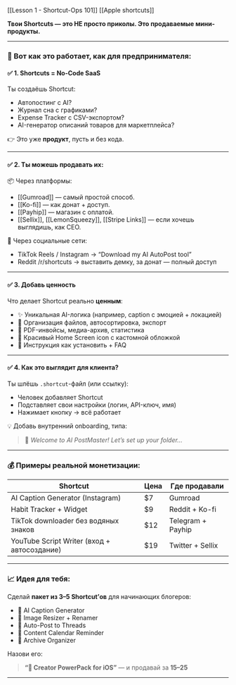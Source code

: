[[Lesson 1 - Shortcut-Ops 101]]
[[Apple shortcuts]]

**Твои Shortcuts — это НЕ просто приколы. Это продаваемые мини-продукты.**

---

### 🎯 Вот как это работает, как для предпринимателя:

#### ✅ 1. Shortcuts = No-Code SaaS

Ты создаёшь Shortcut:
- Автопостинг с AI?
- Журнал сна с графиками?
- Expense Tracker с CSV-экспортом?
- AI-генератор описаний товаров для маркетплейса?

👉 Это уже **продукт**, пусть и без кода.

---

#### ✅ 2. Ты можешь продавать их:

📦 Через платформы:
- [[Gumroad]] — самый простой способ.
- [[Ko-fi]] — как донат + доступ.
- [[Payhip]] — магазин с оплатой.
- [[Sellix]], [[LemonSqueezy]], [[Stripe Links]] — если хочешь выглядишь, как CEO.

📲 Через социальные сети:
- TikTok Reels / Instagram → “Download my AI AutoPost tool”
- Reddit /r/shortcuts → выставить демку, за донат — полный доступ

---

#### ✅ 3. Добавь ценность

Что делает Shortcut реально **ценным**:
- ✨ Уникальная AI-логика (например, caption с эмоцией + локацией)
- 📁 Организация файлов, автосортировка, экспорт
- 🧾 PDF-инвойсы, медиа-архив, статистика
- 📱 Красивый Home Screen icon с кастомной обложкой
- 🧠 Инструкция как установить + FAQ

---

#### ✅ 4. Как это выглядит для клиента?

Ты шлёшь `.shortcut`-файл (или ссылку):
- Человек добавляет Shortcut
- Подставляет свои настройки (логин, API-ключ, имя)
- Нажимает кнопку → всё работает

💡 Добавь внутренний onboarding, типа:
> 👋 *Welcome to AI PostMaster! Let’s set up your folder…*

---

### 💰 Примеры реальной монетизации:

| Shortcut                                  | Цена | Где продавали         |
|-------------------------------------------|------|------------------------|
| AI Caption Generator (Instagram)          | $7   | Gumroad                |
| Habit Tracker + Widget                    | $9   | Reddit + Ko-fi         |
| TikTok downloader без водяных знаков      | $12  | Telegram + Payhip      |
| YouTube Script Writer (вход + автосоздание)| $19  | Twitter + Sellix       |

---

### 📈 Идея для тебя:

Сделай **пакет из 3–5 Shortcut’ов** для начинающих блогеров:

- 🔸 AI Caption Generator  
- 🔸 Image Resizer + Renamer  
- 🔸 Auto-Post to Threads  
- 🔸 Content Calendar Reminder  
- 🔸 Archive Organizer

Назови его:
> **“🧠 Creator PowerPack for iOS”** — и продавай за **$15–$25**

---